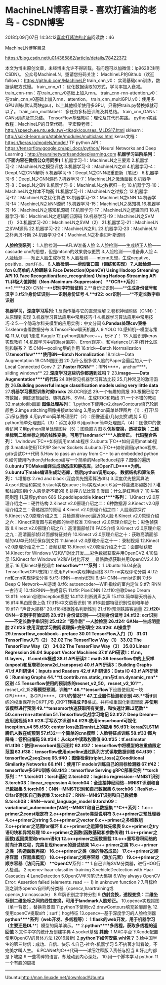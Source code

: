 
# MachineLN博客目录 - 喜欢打酱油的老鸟 - CSDN博客


2018年09月07日 14:34:12[喜欢打酱油的老鸟](https://me.csdn.net/weixin_42137700)阅读数：46


MachineLN博客目录

https://blog.csdn.net/u014365862/article/details/78422372

本文为博主原创文章，未经博主允许不得转载。有问题可以加微信：lp9628(注明CSDN)。
公众号MachineLN，邀请您扫码关注：
MachineLP的Github（欢迎follow）：https://github.com/MachineLP
train_cnn_v0： 实现基础cnn训练，数据读取方式慢。
train_cnn_v1： 优化数据读取的方式，学习率加入衰减。
train_cnn-rnn：在train_cnn_v0基础上加入rnn。
train_cnn-rnn-attention_v0：在train_cnn_v0基础上加入rnn、attention。
train_cnn_multiGPU_v0：使用多GPU训练(默认两块gpu)，以上其他框架使用多GPU，只需把train.py替换掉就可以了。
train_cnn_multilabel： 多任务多标签训练及其总结。
train_cnn_GANs： GANs训练及其总结。
TensorFlow基础教程：理论及其代码实践。
python实践教程：MachineLP的日常代码。
李宏毅老师：http://speech.ee.ntu.edu.tw/~tlkagk/courses_MLDS17.html
sklearn：http://scikit-learn.org/stable/modules/multiclass.html
keras文档：https://keras.io/models/model/
TF python API：https://tensorflow.google.cn/api_docs/python/
Neural Networks and Deep Learning：http://neuralnetworksanddeeplearning.com
**机器学习进阶系列：(下面内容在微信公众号同步)**
1.机器学习-1：MachineLN之三要素
2.机器学习-2：MachineLN之模型评估
3.机器学习-3：MachineLN之dl
4.机器学习-4：DeepLN之CNN解析
5.机器学习-5：DeepLN之CNN权重更新（笔记）
6.机器学习-6：DeepLN之CNN源码
7.机器学习-7：MachineLN之激活函数
8.机器学习-8：DeepLN之BN
9.机器学习-9：MachineLN之数据归一化
10.机器学习-10：MachineLN之样本不均衡
11.机器学习-11：MachineLN之过拟合
12.机器学习-12：MachineLN之优化算法
13.机器学习-13：MachineLN之kNN
14.机器学习-14：MachineLN之kNN源码
15.机器学习-15：MachineLN之感知机
16.机器学习-16：MachineLN之感知机源码
17.机器学习-17：MachineLN之逻辑回归
18.机器学习-18：MachineLN之逻辑回归源码
19.机器学习-19：MachineLN之SVM（1）
20.机器学习-20：MachineLN之SVM（2）
21.机器学习-21：MachineLN之SVM源码
22.机器学习-22：MachineLN之RL
23.机器学习-23：MachineLN之朴素贝叶斯
24.机器学习-24：MachineLN之朴素贝叶斯源码

**人脸检测系列：**
1.人脸检测——AFLW准备人脸
2.人脸检测——生成矫正人脸——cascade cnn的思想，但是mtcnn的效果貌似更赞
3.人脸检测——准备非人脸
4.人脸检测——矫正人脸生成标签
5.人脸检测——mtcnn思想，生成negative、positive、part样本。
6.**人脸检测——****滑动窗口篇（训练和实现）**
7.**人脸检测——fcn**
8.简单的人脸跟踪
9.Face Detection(OpenCV) Using Hadoop Streaming API
10.Face Recognition(face_recognition) Using Hadoop Streaming API
11.非极大值抑制（Non-Maximum-Suppression）
**OCR****系列：**
**1.****tf20: CNN—****识别字符验证码**
2.**身份证识别——****生成身份证号和汉字**
3.**tf21:****身份证识别——****识别身份证号**
4.**tf22: ocr****识别****——****不定长数字串识别**

**机器学习，深度学习系列:**
1.反向传播与它的直观理解
2.卷积神经网络（CNN）：从原理到实现
3.机器学习算法应用中常用技巧-1
4.机器学习算法应用中常用技巧-2
5.一个隐马尔科夫模型的应用实例：中文分词
6.**Pandas****处理csv****表格**
7.sklearn查看数据分布
8.TensorFlow聊天机器人
9.YOLO
10.感知机--模型与策略
11.从 0到 1走进 Kaggle
12.python调用Face++，玩坏了！
13.人脸识别keras实现教程
14.机器学习中的Bias(偏差)，Error(误差)，和Variance(方差)有什么区别和联系？
15.CNN—pooling层的作用
16.trick—Batch Normalization
17.**tensorflow****使用BN—Batch Normalization**
18.trick—Data Augmentation
19.CNN图图图
20.为什么很多做人脸的Paper会最后加入一个Local Connected Conv？
21.**Faster RCNN****：RPN****，anchor****，sliding windows**
22.**深度学习这些坑你都遇到过吗？**
23.**image——Data Augmentation****的代码**
24.8种常见机器学习算法比较
25.几种常见的激活函数
26.**Building powerful image classification models using very little data**
27.**机器学习模型训练时候tricks**
28.OCR综述
29.一个有趣的周报
30.根据已给字符数据，训练逻辑回归、随机森林、SVM，生成ROC和箱线
31.一个不错的教程
32.matplotlib画廊
**图像处理系列：**
1.python下使用cv2.drawContours填充轮廓颜色
2.imge stitching图像拼接stitching
3.用python简单处理图片（1）：打开\显示\保存图像
4.用python简单处理图片（2）：图像通道\几何变换\裁剪
5.用python简单处理图片（3）：添加水印
6.用python简单处理图片（4）：图像中的像素访问
7.用python简单处理图片（5）：图像直方图
8.**仿射变换，透视变换：二维坐标到二维坐标之间的线性变换，可用于landmark****人脸矫正。**
**代码整合系列：**
1.windows下C++如何调用matlab程序
2.ubuntu下C++如何调用matlab程序
3.matlab使用TCP/IP Server Sockets
4.ubuntu下C++如何调用python程序，gdb调试C++代码
5.How to pass an array from C++ to an embedded python
6.如何使用Python为Hadoop编写一个简单的MapReduce程序
7.图像的遍历
8.**ubuntu****下CMake****编译生成动态库和静态库，以OpenTLD****为例。**
9.**ubuntu****下make****编译生成动态库，然后python****调用cpp****。**
**数据结构和算法系列：**
1.堆排序
2.red and black (深度优先搜索算法dfs)
3.深度优先搜索算法
4.qsort原理和实现
5.stack实现queue ; list实现stack
6.另一种斐波那契数列
7.堆和栈的区别(个人感觉挺不错的)
8.排序方法比较
9.漫画：什么是红黑树？
10.牛客网刷题
11.莫烦python 666
12.paddlepaddle
**kinect****系列：**
1.Kinect v2.0原理介绍之一：硬件结构
2.Kinect v2.0原理介绍之二：6种数据源
3.Kinect v2.0原理介绍之三：骨骼跟踪的原理
4.Kinect v2.0原理介绍之四：人脸跟踪探讨
5.Kinect v2.0原理介绍之五：只检测离kinect最近的人脸
6.Kinect v2.0原理介绍之六：Kinect深度图与彩色图的坐标校准
7.Kinect v2.0原理介绍之七：彩色帧获取
8.Kinect v2.0原理介绍之八：高清面部帧(1) FACS介绍
9.Kinect v2.0原理介绍之九：高清面部帧(2)面部特征对齐
10.Kinect v2.0原理介绍之十：获取高清面部帧的AU单元特征保存到文件
11.kinect v2.0原理介绍之十一：录制视频
12.Kinect v2.0原理介绍之十二：音频获取
13.Kinect v2.0原理介绍之十三：面部帧获取
14.Kinect for Windows V2和V1对比开发___彩色数据获取并用OpenCV2.4.10显示
15.Kinect for Windows V2和V1对比开发___骨骼数据获取并用OpenCV2.4.10显示
16.用kinect录视频库
**tensorflow****系列：**
1.Ubuntu 16.04安装 Tensorflow(GPU支持)
2.使用Python实现神经网络
3.tf1: nn实现评论分类
4.tf2: nn和cnn实现评论分类
5.tf3: RNN—mnist识别
6.tf4: CNN—mnist识别
7.tf5: Deep Q Network—AI游戏
8.tf6: autoencoder—WiFi指纹的室内定位
9.tf7: RNN—古诗词
10.tf8:RNN—生成音乐
11.tf9: PixelCNN
12.tf10:谷歌Deep Dream
13.tf11: retrain谷歌Inception模型
14.tf12:判断男声女声
15.tf13:简单聊天机器人
16.tf14:黑白图像上色
17.tf15:中文语音识别
18.tf16:脸部特征识别性别和年龄
19.tf17: “声音大挪移”
20.tf18:根据姓名判断性别
21.tf19:预测铁路客运量
22.**tf20: CNN—****识别字符验证码**
23.tf21:身份证识别——识别身份证号
24.tf22: ocr识别——不定长数字串识别
25.tf23: “恶作剧” --人脸检测
26.tf24: GANs—生成明星脸
27.tf25:使用深度学习做阅读理解+完形填空
28.tf26: AI操盘手
29.tensorflow_cookbook--preface
30.01 TensorFlow入门（1）
31.01 TensorFlow入门（2）
32.02 The TensorFlow Way（1）
33.02 The TensorFlow Way（2）
34.02 The TensorFlow Way（3）
35.03 Linear Regression
36.04 Support Vector Machines
37.tf API研读1：tf.nn，tf.layers， tf.contrib概述
38.tf API研读2：math
39.tensorflow中的上采样(unpool)和反卷积(conv2d_transpose)
40.tf API研读3：Building Graphs
41.tf API研读4：Inputs and Readers
42.tf API研读5：Data IO
43.tf API研读6：Running Graphs
44.**tf.contrib.rnn.static_rnn****与tf.nn.dynamic_rnn****区别**
45.**Tensorflow****使用的预训练的resnet_v2_50****，resnet_v2_101****，resnet_v2_152****等模型预测，训练**
46.**tensorflow****下设置使用某一块GPU****、多GPU****、CPU****的情况**
47.**工业器件检测和识别**
48.**将tf****训练的权重保存为CKPT,PB ,CKPT****转换成 PB****格式。并将权重固化到图里面,****并使用该模型进行预测**
49.**tensorsor****快速获取所有变量，和快速计算****L2****范数**
50.**cnn+rnn+attention**
51.Tensorflow实战学习笔记
52.tf27: Deep Dream—应用到视频
53.tf28:手写汉字识别
54.tf29:使用tensorboard可视化inception_v4
55.tf30: center loss及其mnist上的应用
56.tf31: keras的LSTM腾讯人数在线预测
57.tf32:一个简单的cnn模型：人脸特征点训练
58.tf33:图片降噪：卷积自编码
59.tf34：从ckpt中读取权重值
60.tf35：tf.estimator
61.tf36：使用tensorbord显示图片
62.tf37：tensorflow中将模型的权重值限定范围
63.tf38：tensorflow使用pipeline通过队列方式读取数据训练
64.tf39：tensorflow之seq2seq
65.tf40：图像检索(triplet_loss)之Conditional Similarity Networks
66.tf41：使用TF models训练自己的目标检测器
67.tf42：tensorflow多GPU训练
68.tf43：tensorflow Serving gRPC部署实例
**torch****系列：**
1.torch01：torch基础
2.torch02：logistic regression--MNIST识别
3.torch03：linear_regression
4.torch04：全连接神经网络--MNIST识别和自己数据集
5.torch05：CNN--MNIST识别和自己数据集
6.torch06：ResNet--Cifar识别和自己数据集
7.torch07：RNN--MNIST识别和自己数据集
8.torch08：RNN--word_language_model
9.torch09：variational_autoencoder(VAE)--MNIST和自己数据集
**C++****系列：**
1.c++ primer之const限定符
2.c++primer之auto类型说明符
3.c++primer之预处理器
4.c++primer之string
5.c++primer之vector
6.c++primer之多维数组
7.c++primer之范围for循环
8.c++primer之运算符优先级表
9.c++primer之try语句块和异常处理
10.c++primer之函数(函数基础和参数传递)
11.c++primer之函数(返回类型和return语句)
12.c++primer之函数重载
13.c++重写卷积网络的前向计算过程，完美复现theano的测试结果
14.c++ primer之类
15.c++primer之类（构造函数再探）
16.c++primer之类（类的静态成员）
17.c++primer之顺序容器（容器库概览）
18.c++primer之顺序容器（添加元素）
19.c++primer之顺序容器（访问元素）
**OpenCV****系列：**
1.自己训练SVM分类器，进行HOG行人检测。
2.opencv-haar-classifier-training
3.vehicleDectection with Haar Cascades
4.LaneDetection
5.OpenCV学习笔记大集锦
6.Why always OpenCV Error: Assertion failed (elements_read == 1) in unknown function ?
7.目标检测之训练opencv自带的分类器（opencv_haartraining或 opencv_traincascade）
8.车牌识别之字符分割
9.**仿射变换，透视变换：二维坐标到二维坐标之间的线性变换，可用于****landmark****人脸矫正。**
10.opencv实现抠图（单一背景），替换背景图
11.python下使用cv2.drawContours填充轮廓颜色
12.使用openCV提取sift；surf；hog特征
13.opencv--基于深度学习的人脸检测器
**python****系列（web开发、多线程等）：**
1.**flask****的web****开发，用于机器学习（主要还是DL****）模型的简单演示。**
2.**python****多线程，获取多线程的返回值**
3.文件中字的统计及创建字典
4.socket基础
**其他:**
1.MAC平台下Xcode配置使用OpenCV的具体方法 (2016最新)
2.**python****下如何安装.whl****包？**
3.给中国学生的第三封信：成功、自信、快乐
4.自己-社会-机器学习
5.不执著才叫看破，不完美才叫人生。
6.PCANet的C++代码——详细注释版
7.责任与担当
8.好走的都是下坡路
9.一些零碎的语言，却触动到内心深处。
10.用一个脚本学习 python
11.一个有趣的周报
***
Ubuntu:http://man.linuxde.net/download/Ubuntu


